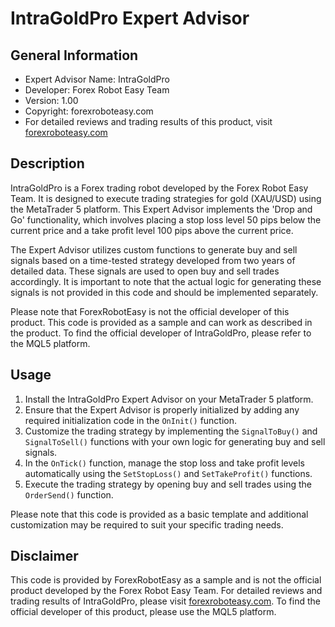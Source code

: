# IntraGoldPro Expert Advisor

## General Information
- Expert Advisor Name: IntraGoldPro
- Developer: Forex Robot Easy Team
- Version: 1.00
- Copyright: forexroboteasy.com
- For detailed reviews and trading results of this product, visit [forexroboteasy.com](https://forexroboteasy.com/forex-robot-review/intragoldpro-review-easy-gold-trading-with-metatrader-5/)

## Description
IntraGoldPro is a Forex trading robot developed by the Forex Robot Easy Team. It is designed to execute trading strategies for gold (XAU/USD) using the MetaTrader 5 platform. This Expert Advisor implements the 'Drop and Go' functionality, which involves placing a stop loss level 50 pips below the current price and a take profit level 100 pips above the current price.

The Expert Advisor utilizes custom functions to generate buy and sell signals based on a time-tested strategy developed from two years of detailed data. These signals are used to open buy and sell trades accordingly. It is important to note that the actual logic for generating these signals is not provided in this code and should be implemented separately.

Please note that ForexRobotEasy is not the official developer of this product. This code is provided as a sample and can work as described in the product. To find the official developer of IntraGoldPro, please refer to the MQL5 platform.

## Usage
1. Install the IntraGoldPro Expert Advisor on your MetaTrader 5 platform.
2. Ensure that the Expert Advisor is properly initialized by adding any required initialization code in the `OnInit()` function.
3. Customize the trading strategy by implementing the `SignalToBuy()` and `SignalToSell()` functions with your own logic for generating buy and sell signals.
4. In the `OnTick()` function, manage the stop loss and take profit levels automatically using the `SetStopLoss()` and `SetTakeProfit()` functions.
5. Execute the trading strategy by opening buy and sell trades using the `OrderSend()` function.

Please note that this code is provided as a basic template and additional customization may be required to suit your specific trading needs.

## Disclaimer
This code is provided by ForexRobotEasy as a sample and is not the official product developed by the Forex Robot Easy Team. For detailed reviews and trading results of IntraGoldPro, please visit [forexroboteasy.com](https://forexroboteasy.com/forex-robot-review/intragoldpro-review-easy-gold-trading-with-metatrader-5/). To find the official developer of this product, please use the MQL5 platform.
